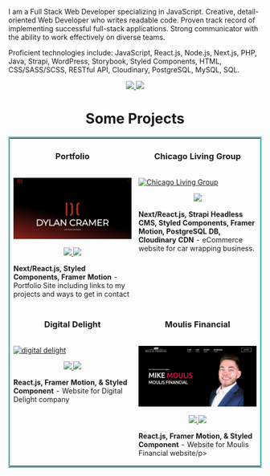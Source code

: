 


I am a Full Stack Web Developer specializing in JavaScript. Creative, detail-oriented Web Developer who writes readable code. Proven track record of implementing successful full-stack applications. Strong communicator with the ability to work effectively on diverse teams.

Proficient technologies include: JavaScript, React.js, Node.js, Next.js, PHP, Java, Strapi, WordPress, Storybook, Styled Components, HTML, CSS/SASS/SCSS,  RESTful API, Cloudinary, PostgreSQL, MySQL, SQL.
<p align="center">
  <a href="https://dylancramer.dev" target="_blank">
    <img src="https://img.shields.io/static/v1?label=|&message=WEBSITE&color=FF0000&style=plastic&logo=react&logo-color=white"/>
  </a>
  <a href="https://linkedin.com/in/dylan-cramer" target="_blank">
    <img src="https://img.shields.io/static/v1?label=|&message=LINKED-IN&color=cdf998&style=plastic&logo=linkedin&logo-color=white"/>
  </a>
</p>

<h1 align="center">Some Projects</h1>
<table bordercolor="#66b2b2">
  
  <tr>
    <td width="50%" valign="top">
      <h3 align="center">Portfolio</h3>
        <br />
        <a target="_blank" href="https://dylancramer.dev">
            <img src="dylancramer.png" width="100%" alt="Portfolio"/>
        </a>
        <br />
        <p align="center">
          
  <a href="https://github.com/dcrame2/dc-portfolio" target="_blank">
    <img src="https://img.shields.io/static/v1?label=|&message=GITHUB&color=FFF&style=plastic&logo=github&logo-color=white"/>
  </a>  
  <a href="https://dylancramer.dev" target="_blank">
    <img src="https://img.shields.io/static/v1?label=|&message=WEBSITE&color=FF0000&style=plastic&logo=wordpress&logo-color=white"/>
  </a>
      </p>
        <p><strong>Next/React.js, Styled Components, Framer Motion</strong> - Portfolio Site including links to my projects and ways to get in contact</p>
    </td>
    <td width="50%" valign="top">
      <h3 align="center">Chicago Living Group</h3>
        <br />
      <a target="_blank" href="https://chicagolivinggroup.com/">
            <img src="chicago_living.png" width="100%"  alt="Chicago Living Group"/>
        </a>
        <br />
        <p align="center">
  <a href="https://chicagolivinggroup.com/" target="_blank">
    <img src="https://img.shields.io/static/v1?label=|&message=WEBSITE&color=FF0000&style=plastic&logo=wordpress&logo-color=white"/>
  </a>
      </p>
        <p><strong>Next/React.js, Strapi Headless CMS, Styled Components, Framer Motion, PostgreSQL DB, Cloudinary CDN</strong> - eCommerce website for car wrapping business.</p>
    </td>
  </tr>
  
  <tr>
    <td width="50%" valign="top">
      <h3 align="center">Digital Delight</h3>
      <br />
        <a target="_blank" href="https://thedigitaldelight.com">
          <img src="digitaldelightimg.png" width="100%" alt="digital delight"/>
        </a>
      <br />
        <p align="center">
  <a href="https://github.com/dcrame2/dj-website" target="_blank">
    <img src="https://img.shields.io/static/v1?label=|&message=GITHUB&color=FFF&style=plastic&logo=github&logo-color=white"/>
  </a>
  <a href="https://thedigitaldelight.com" target="_blank">
    <img src="https://img.shields.io/static/v1?label=|&message=WEBSITE&color=FF0000&style=plastic&logo=wordpress&logo-color=white"/>
  </a>
      </p>
        <p><strong>React.js, Framer Motion, & Styled Component</strong> - Website for Digital Delight company</p>
    </td>
    <td width="50%" valign="top">
      <h3 align="center">Moulis Financial</h3>
        <br />
        <a target="_blank" href="https://moulisfinancial.com/">
          <img src="moulisfinancial.png" width="100%" alt="Moulis Financial"/>
        </a>
        <br />
        <p align="center">
          
  <a href="https://github.com/dcrame2/insurance-agent" target="_blank">
    <img src="https://img.shields.io/static/v1?label=|&message=GITHUB&color=FFF&style=plastic&logo=github&logo-color=white"/>
  </a>
  <a href="https://moulisfinancial.com" target="_blank">
    <img src="https://img.shields.io/static/v1?label=|&message=WEBSITE&color=FF0000&style=plastic&logo=wordpress&logo-color=white"/>
  </a>
      </p>
        <p><strong>React.js, Framer Motion, & Styled Component</strong> - Website for Moulis Financial website/p>
    </td>
  </tr>
</table>
















